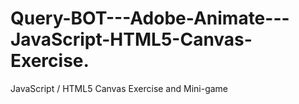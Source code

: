 # Query-BOT---Adobe-Animate---JavaScript-HTML5-Canvas-Exercise.
JavaScript / HTML5 Canvas Exercise and Mini-game 
